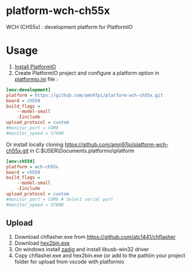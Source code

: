 # platform-wch-ch55x
WCH (CH55x) : development platform for PlatformIO

# Usage 
1. [ Install PlatformIO ]( https://platformio.org/ )
2. Create PlatformIO project and configure a platform option in [platformio.ini](https://docs.platformio.org/en/latest/projectconf/index.html) file : 


```ini
[env:development]
platform = https://github.com/amn97pi/platform-wch-ch55x.git
board = ch559
build_flags = 
    --model-small
    -Iinclude
upload_protocol = custom
#monitor_port = COM8 
#monitor_speed = 57600 
```

Or install locally cloning  https://github.com/amn97pi/platform-wch-ch55x.git in C:\$USER\Documents\.platformio\platform

```ini
[env:ch559]
platform = wch-ch55x
board = ch559
build_flags = 
    --model-small
    -Iinclude
upload_protocol = custom
#monitor_port = COM8 # Select serial port
#monitor_speed = 57600  
```

## Upload 

1. Download chflasher.exe from https://github.com/atc1441/chflasher 
2. Download [hex2bin.exe](https://sourceforge.net/projects/gnuwin32/files/hex2bin/1.02/hex2bin-1.02-bin.zip/download?use_mirror=deac-fra&download=)
3. On windows install [zadig](https://zadig.akeo.ie/) and install libusb-win32 driver
4. Copy chflasher.exe and hex2bin.exe (or add to the path)in your project folder for upload from vscode with platformio 